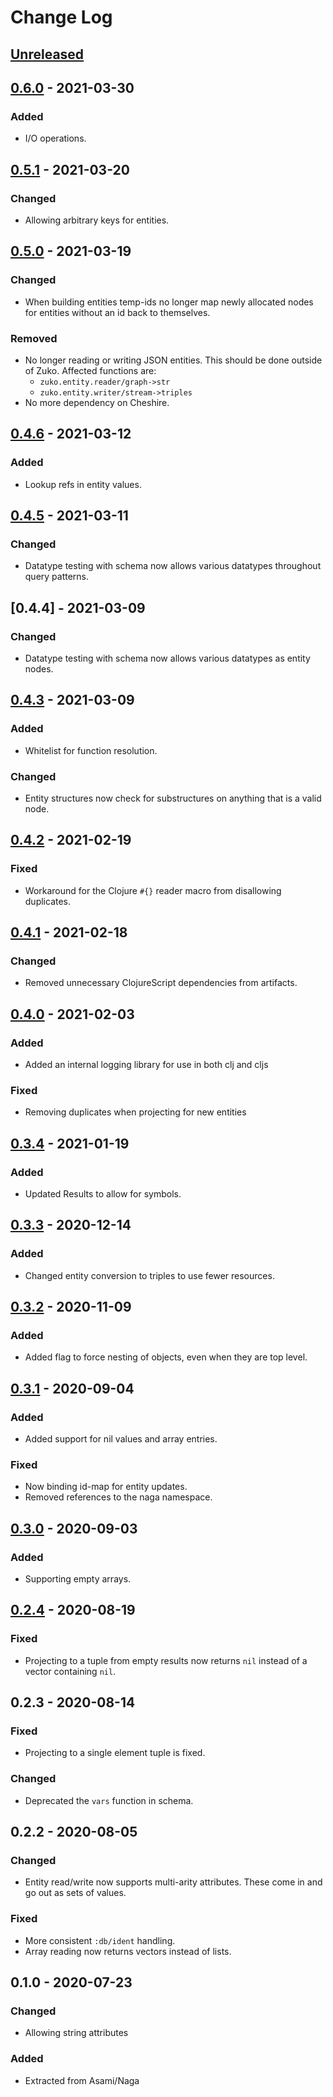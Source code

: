 # Change Log

## [Unreleased]

## [0.6.0] - 2021-03-30
### Added
- I/O operations.

## [0.5.1] - 2021-03-20
### Changed
- Allowing arbitrary keys for entities.

## [0.5.0] - 2021-03-19
### Changed
- When building entities temp-ids no longer map newly allocated nodes for entities without an id back to themselves.

### Removed
- No longer reading or writing JSON entities. This should be done outside of Zuko. Affected functions are:
  * `zuko.entity.reader/graph->str`
  * `zuko.entity.writer/stream->triples`
- No more dependency on Cheshire.

## [0.4.6] - 2021-03-12
### Added
- Lookup refs in entity values.

## [0.4.5] - 2021-03-11
### Changed
- Datatype testing with schema now allows various datatypes throughout query patterns.

## [0.4.4] - 2021-03-09
### Changed
- Datatype testing with schema now allows various datatypes as entity nodes.

## [0.4.3] - 2021-03-09
### Added
- Whitelist for function resolution.

### Changed
- Entity structures now check for substructures on anything that is a valid node.

## [0.4.2] - 2021-02-19
### Fixed
- Workaround for the Clojure `#{}` reader macro from disallowing duplicates.

## [0.4.1] - 2021-02-18
### Changed
- Removed unnecessary ClojureScript dependencies from artifacts.

## [0.4.0] - 2021-02-03
### Added
- Added an internal logging library for use in both clj and cljs

### Fixed
- Removing duplicates when projecting for new entities


## [0.3.4] - 2021-01-19
### Added
- Updated Results to allow for symbols.

## [0.3.3] - 2020-12-14
### Added
- Changed entity conversion to triples to use fewer resources.


## [0.3.2] - 2020-11-09
### Added
- Added flag to force nesting of objects, even when they are top level.


## [0.3.1] - 2020-09-04
### Added
- Added support for nil values and array entries.

### Fixed
- Now binding id-map for entity updates.
- Removed references to the naga namespace.


## [0.3.0] - 2020-09-03
### Added
- Supporting empty arrays.


## [0.2.4] - 2020-08-19
### Fixed
- Projecting to a tuple from empty results now returns `nil` instead of a vector containing `nil`.


## 0.2.3 - 2020-08-14
### Fixed
- Projecting to a single element tuple is fixed.

### Changed
- Deprecated the `vars` function in schema.

## 0.2.2 - 2020-08-05
### Changed
- Entity read/write now supports multi-arity attributes. These come in and go out as sets of values.

### Fixed
- More consistent `:db/ident` handling.
- Array reading now returns vectors instead of lists.

## 0.1.0 - 2020-07-23
### Changed
- Allowing string attributes

### Added
- Extracted from Asami/Naga

[Unreleased]: https://github.com/threatgrid/zuko/compare/0.5.0...HEAD
[0.6.0]: https://github.com/threatgrid/zuko/compare/0.5.1...0.6.0
[0.5.1]: https://github.com/threatgrid/zuko/compare/0.5.0...0.5.1
[0.5.0]: https://github.com/threatgrid/zuko/compare/0.4.6...0.5.0
[0.4.6]: https://github.com/threatgrid/zuko/compare/0.4.5...0.4.6
[0.4.5]: https://github.com/threatgrid/zuko/compare/0.4.4...0.4.5
[0.4.3]: https://github.com/threatgrid/zuko/compare/0.4.3...0.4.4
[0.4.3]: https://github.com/threatgrid/zuko/compare/0.4.2...0.4.3
[0.4.2]: https://github.com/threatgrid/zuko/compare/0.4.1...0.4.2
[0.4.1]: https://github.com/threatgrid/zuko/compare/0.4.0...0.4.1
[0.4.0]: https://github.com/threatgrid/zuko/compare/0.3.4...0.4.0
[0.3.4]: https://github.com/threatgrid/zuko/compare/0.3.3...0.3.4
[0.3.3]: https://github.com/threatgrid/zuko/compare/0.3.2...0.3.3
[0.3.2]: https://github.com/threatgrid/zuko/compare/0.3.1...0.3.2
[0.3.1]: https://github.com/threatgrid/zuko/compare/0.3.0...0.3.1
[0.3.0]: https://github.com/threatgrid/zuko/compare/0.2.4...0.3.0
[0.2.4]: https://github.com/threatgrid/zuko/compare/0.2.3...0.2.4
